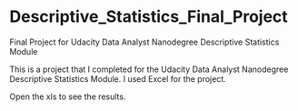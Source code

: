 # Descriptive_Statistics_Final_Project
Final Project for Udacity Data Analyst Nanodegree Descriptive Statistics Module

This is a project that I completed for the Udacity Data Analyst Nanodegree Descriptive Statistics Module.
I used Excel for the project.

Open the xls to see the results.


